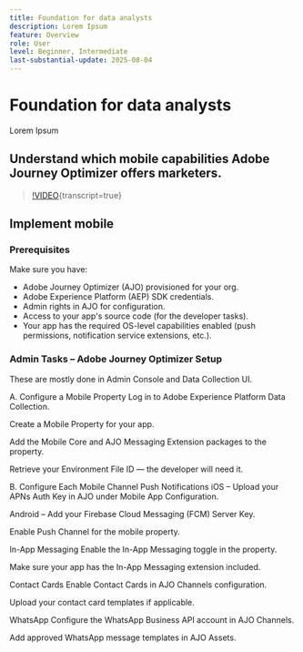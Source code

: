 ```yaml
---
title: Foundation for data analysts
description: Lorem Ipsum
feature: Overview
role: User
level: Beginner, Intermediate
last-substantial-update: 2025-08-04
---
```


# Foundation for data analysts

Lorem Ipsum


## Understand which mobile capabilities Adobe Journey Optimizer offers marketers.

>[!VIDEO](https://video.tv.adobe.com/v/3426021?quality=12&learn=on){transcript=true}

## Implement mobile

### Prerequisites

Make sure you have:

* Adobe Journey Optimizer (AJO) provisioned for your org.
* Adobe Experience Platform (AEP) SDK credentials.
* Admin rights in AJO for configuration.
* Access to your app's source code (for the developer tasks).
* Your app has the required OS-level capabilities enabled (push permissions, notification service extensions, etc.).



### Admin Tasks – Adobe Journey Optimizer Setup

These are mostly done in Admin Console and Data Collection UI.

A. Configure a Mobile Property
Log in to Adobe Experience Platform Data Collection.

Create a Mobile Property for your app.

Add the Mobile Core and AJO Messaging Extension packages to the property.

Retrieve your Environment File ID — the developer will need it.

B. Configure Each Mobile Channel
Push Notifications
iOS – Upload your APNs Auth Key in AJO under Mobile App Configuration.

Android – Add your Firebase Cloud Messaging (FCM) Server Key.

Enable Push Channel for the mobile property.

In-App Messaging
Enable the In-App Messaging toggle in the property.

Make sure your app has the In-App Messaging extension included.

Contact Cards
Enable Contact Cards in AJO Channels configuration.

Upload your contact card templates if applicable.

WhatsApp
Configure the WhatsApp Business API account in AJO Channels.

Add approved WhatsApp message templates in AJO Assets.

